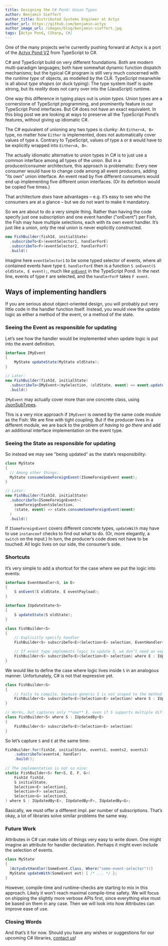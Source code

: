 ```yaml
---
title: Designing the C# Pond: Union Types
author: Benjamin Sieffert
author_title: Distributed Systems Engineer at Actyx
author_url: https://github.com/benjamin-actyx
author_image_url: /images/blog/benjamin-sieffert.jpg
tags: [Actyx Pond, CSharp, C#]
---
```


One of the many projects we’re currently pushing forward at Actyx is a port of the [Actyx
Pond V2](./2020-07-24-pond-v2-release) from TypeScript to C#.

C# and TypeScript build on very different foundations. Both are modern multi-paradigm languages;
both have somewhat dynamic function dispatch mechanisms; but the typical C# program is still very much
concerned with the _runtime type_ of objects, as modelled by the CLR. TypeScript meanwhile is
all about _type shapes_ (or duck typing): The type system itself is quite strong, but its _reality_ does
not carry over into the (JavaScript) runtime.

One way this difference in typing plays out is _union types_. Union types are a cornerstone of TypeScript
programming, and prominently feature in our TypeScript Pond interfaces. But C# does not have an exact
equivalent. In this blog post we are looking at ways to preserve all the TypeScript Pond’s features, without
giving up idiomatic C#.

<!-- truncate -->

The C# equivalent of unioning any two types is clunky: An `Either<A, B>` type, no matter how
`Either` is implemented, does not automatically cover values of type `A`. Contrary to TypeScript,
values of type `A` or `B` would have to be explicitly wrapped into `Either<A, B>`.

The actually idiomatic alternative to union types in C# is to just use a common interface among all
types of the union. But in a producer/consumer architecture, this approach is problematic: Every
new consumer would have to change code among all event producers, adding "its own" union
interface. An event read by five different consumers would end up implementing five different union
interfaces. (Or its definition would be copied five times.)

That architecture _does_ have advantages – e.g. it’s easy to see who the consumers are at a
glance – but we do not want to make it mandatory.

So we are about to do a very simple thing. Rather than having the code specify just one subscription and
one event handler ("onEvent") per Fish, the Fish may have multiple selections, each with its own event
handler. It’s just like a union, only the real union is never explicitly constructed.

```cs
new FishBuilder(fishId, initialState)
  .subscribeTo<E>(eventSelector1, handlerForE)
  .subscribeTo<F>(eventSelector2, handlerForF)
  .build()
```

Imagine here `eventSelector1` to be some typed selector of events, where all contained events have type
`E`. `handlerForE` then is a function `S onEvent(S oldState, E event);`, much like [`onEvent`](https://developer.actyx.com/docs/pond/guides/local-state) in the
TypeScript Pond. In the next line, events of type `F` are selected, and the `handlerForF` takes `F event`.

## Ways of implementing handlers

If you are serious about object-oriented design, you will probably put very little code in the
handler function itself. Instead, you would view the update logic as either a method of the event,
or a method of the state.

### Seeing the Event as responsible for updating

Let’s see how the handler would be implemented when update logic is put into the event definition.

```cs
interface IMyEvent
{
    MyState updateState(MyState oldState);
}

// Later:
new FishBuilder(fishId, initialState)
  .subscribeTo<IMyEvent>(mySelection, (oldState, event) => event.updateState(oldState))
  .build()
```

`IMyEvent` may actually cover more than one concrete class, using
[JsonSubTypes](https://github.com/manuc66/JsonSubTypes).

This is a very nice approach if `IMyEvent` is owned by the same code module as the Fish: We are fine
with tight coupling. But if the producer lives in a different module, we are back to the problem of
_having to go there_ and add an additional interface implementation on the event type.

### Seeing the State as responsible for updating

So instead we may see "being updated" as the state’s responsibility:

```cs
class MyState
{
  // Among other things:
  MyState consumeSomeForeignEvent(ISomeForeignEvent event);
}

// Later:
new FishBuilder(fishId, initialState)
  .subscribeTo<ISomeForeignEvent>(
    someForeignEventsSelection,
    (state, event) => state.consumeSomeForeignEvent(event)
  )
  .build()
```

If `ISomeForeignEvent` covers different concrete types, `updateWith` may have to use `instanceof`
checks to find out what to do. (Or, more elegantly, a `switch` on the input.) In turn, the
producer’s code does not have to be touched: All logic lives on our side, the consumer’s side.

### Shortcuts

It’s very simple to add a shortcut for the case where we put the logic into events:

```cs
interface EventHandler<S, in E>
{
    S onEvent(S oldState, E eventPayload);
}

interface IUpdateState<S>
{
    S updateState(S oldState);
}

class FishBuilder<S>
{
    // Explicitly specify handler
    FishBuilder<S> subscribeTo<E>(Selection<E> selection, EventHandler<S, E> handler);

    // If event type implements logic to update S, we don’t need an explicit handler!
    FishBuilder<S> subscribeTo<E>(Selection<E> selection) where E : IUpdateState<S>;
}
```

We would like to define the case where logic lives inside `S` in an analogous manner. Unfortunately,
C# is not that expressive yet.

```cs
class FishBuilder<S>
{
    // Fails to compile, because generic S is not scoped to the method
    FishBuilder<S> subscribeTo<E>(Selection<E> selection) where S : IUpdatedBy<E>;
}

// Works, but captures only **one** E, even if S supports multiple different E.
class FishBuilder<S> where S : IUpdatedBy<E>
{
    FishBuilder<S> subscribeTo<E>(Selection<E> selection)
}
```

So let’s capture `S` and `E` at the same time:

```csharp
FishBuilder.for(fishId, initialState, events1, events2, events3)
    .subscribeTo(events4, handler)
    .build();
    
// The implementation is not so nice:
static FishBuilder<S> for<S, E, F, G>(
    FishId fishId,
    S initialState,
    Selection<E> selection1,
    Selection<F> selection2,
    Selection<G> selection3,
) where S : IUpdatedBy<E>, IUpdatedBy<F>, IUpdatedBy<G>;
```

Basically, we must offer a different impl. per number of subscriptions. That’s okay, a lot of
libraries solve similar problems the same way.

### Future Work

Attributes in C# can make lots of things very easy to write down. One might imagine an attribute for
handler declaration. Perhaps it might even include the selection of events.

```cs
class MyState
{
  [ActyxEvtHandler(SomeEvent.Class, Where("some-event-selector"))]
  MyState updateWith(SomeEvent evt) { /* ... */ };
}
```
However, compile-time and runtime-checks are starting to mix in this approach. Likely it won’t reach
maximal compile-time safety. We will focus on shipping the slightly more verbose APIs first, since
everything else must be based on them in any case. Then we will look into how Attributes can improve
ease of use.

### Closing Words

And that’s it for now. Should you have any wishes or suggestions for our upcoming C# libraries, [contact us](mailto:developer@actyx.io)!
